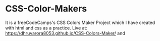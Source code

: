 # CSS-Color-Makers
It is a freeCodeCamps's CSS Colors Maker Project which I have created with html and css as a practice.
Live at: https://dhruvarora8053.github.io/CSS-Colors-Maker/
and 
